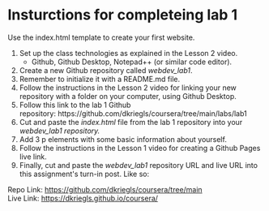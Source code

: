 # Insturctions for completeing lab 1 
Use the index.html template to create your first website.

<ol>
  <li>Set up the class technologies as explained in the Lesson 2 video.
  <ul><li>Github, Github Desktop, Notepad++ (or similar code editor).</li></ul>
  <li>Create a new Github repository called <i>webdev_lab1</i>.</li>
  <li>Remember to initialize it with a README.md file.</li>
  <li>Follow the instructions in the Lesson 2 video for linking your new repository with a folder on 
  your computer, using Github Desktop.</li>
  <li>Follow this link to the lab 1 Github repository: https://github.com/dkriegls/coursera/tree/main/labs/lab1 </li>
  <li>Cut and paste the <i>index.html</i> file from the lab 1 repository into your <i>webdev_lab1 repository.</i></li>
  <li>Add 3 p elements with some basic information about yourself.</li>
  <li>Follow the instructions in the Lesson 1 video for creating a Github Pages live link.</li>
  <li>Finally, cut and paste the <i>webdev_lab1</i> repository URL and live URL into this assignment's turn-in post. Like so:</li> 
</ol>

Repo Link: https://github.com/dkriegls/coursera/tree/main 
</br>
Live Link: https://dkriegls.github.io/coursera/
  


